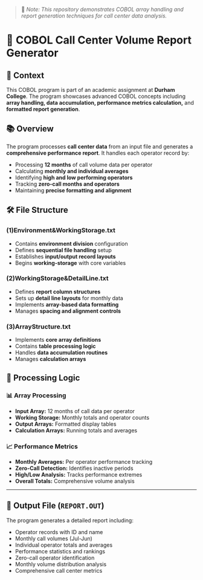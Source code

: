 > 📌 *Note: This repository demonstrates COBOL array handling and report generation techniques for call center data analysis.*

# 📄 COBOL Call Center Volume Report Generator

## 🏫 Context

This COBOL program is part of an academic assignment at **Durham College**. The program showcases advanced COBOL concepts including **array handling, data accumulation, performance metrics calculation,** and **formatted report generation**.

## 📚 Overview

The program processes **call center data** from an input file and generates a **comprehensive performance report**. It handles each operator record by:

- Processing **12 months** of call volume data per operator
- Calculating **monthly and individual averages**
- Identifying **high and low performing operators**
- Tracking **zero-call months and operators**
- Maintaining **precise formatting and alignment**

## 🛠 File Structure

### **(1)Environment&WorkingStorage.txt**
- Contains **environment division** configuration
- Defines **sequential file handling** setup
- Establishes **input/output record layouts**
- Begins **working-storage** with core variables

### **(2)WorkingStorage&DetailLine.txt**
- Defines **report column structures**
- Sets up **detail line layouts** for monthly data
- Implements **array-based data formatting**
- Manages **spacing and alignment controls**

### **(3)ArrayStructure.txt**
- Implements **core array definitions**
- Contains **table processing logic**
- Handles **data accumulation routines**
- Manages **calculation arrays**

## 🧮 Processing Logic

### 📊 Array Processing
- **Input Array:** 12 months of call data per operator
- **Working Storage:** Monthly totals and operator counts
- **Output Arrays:** Formatted display tables
- **Calculation Arrays:** Running totals and averages

### 📈 Performance Metrics
- **Monthly Averages:** Per operator performance tracking
- **Zero-Call Detection:** Identifies inactive periods
- **High/Low Analysis:** Tracks performance extremes
- **Overall Totals:** Comprehensive volume analysis

---
## 📁 Output File (`REPORT.OUT`)
The program generates a detailed report including:
- Operator records with ID and name
- Monthly call volumes (Jul-Jun)
- Individual operator totals and averages
- Performance statistics and rankings
- Zero-call operator identification
- Monthly volume distribution analysis
- Comprehensive call center metrics
